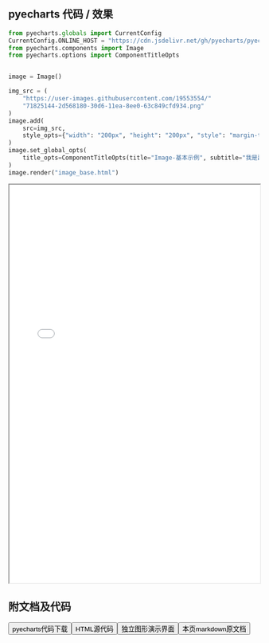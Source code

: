 
## pyecharts 代码 / 效果

```python
from pyecharts.globals import CurrentConfig
CurrentConfig.ONLINE_HOST = "https://cdn.jsdelivr.net/gh/pyecharts/pyecharts-assets@latest/assets/"
from pyecharts.components import Image
from pyecharts.options import ComponentTitleOpts


image = Image()

img_src = (
    "https://user-images.githubusercontent.com/19553554/"
    "71825144-2d568180-30d6-11ea-8ee0-63c849cfd934.png"
)
image.add(
    src=img_src,
    style_opts={"width": "200px", "height": "200px", "style": "margin-top: 20px"},
)
image.set_global_opts(
    title_opts=ComponentTitleOpts(title="Image-基本示例", subtitle="我是副标题支持换行哦")
)
image.render("image_base.html")

```

<iframe width="100%" height="800px" src="/pyecharts/Image/image_base.html"></iframe>

## 附文档及代码

<a href="https://cdn.jsdelivr.net/gh/wfy-belief/python/docs/pyecharts/Image/image_base.py"><button class="mybutton">pyecharts代码下载</button></a><a href="https://cdn.jsdelivr.net/gh/wfy-belief/python/docs/pyecharts/Image/image_base.html"><button class="mybutton">HTML源代码</button></a><a href="https://python.wfyblog.cn/pyecharts/Image/image_base.html"><button class="mybutton">独立图形演示界面</button></a><a href="https://cdn.jsdelivr.net/gh/wfy-belief/python/docs/pyecharts/Image/image_base.md"><button class="mybutton">本页markdown原文档</button></a>